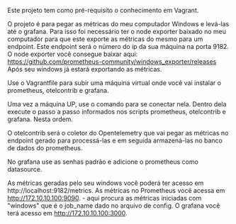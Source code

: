 Este projeto tem como pré-requisito o conhecimento em Vagrant.

O projeto é para pegar as métricas do meu computador Windows e levá-las até o grafana. Para isso foi necessário ter o node exporter baixado no meu computador para que este exporte as métricas do mesmo para um endpoint. 
Este endpoint será o número do ip da sua máquina na porta 9182. O node exporter você consegue baixar aqui: https://github.com/prometheus-community/windows_exporter/releases
Após seu windows já estará exportando as métricas.

Use o Vagrantfile para subir uma máquina virtual onde você vai instalar o prometheus, otelcontrib e grafana.

Uma vez a máquina UP, use o comando <vangrant ssh> para se conectar nela. Dentro dela execute o passo a passo informados nos scripts prometheus, otelcontrib e grafana. Nesta ordem.

O otelcontrib será o coletor do Opentelemetry que vai pegar as métricas no endpoint gerado para processá-las e em seguida armazená-las no banco de dados do prometheus.

No grafana use as senhas padrão e adicione o prometheus como datasource.

As métricas geradas pelo seu windows você poderá ter acesso em http://localhost:9182/metrics.
As métricas no Prometheus você acessa em http://172.10.10.100:9090. - aqui procura as métricas iniciadas com "windows" que é o job_name dado no arquivo de config.
O grafana você terá acesso em http://172.10.10.100:3000.



